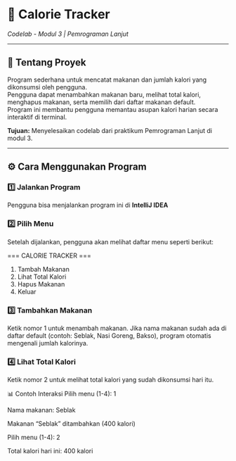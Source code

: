 # 🥗 Calorie Tracker
*Codelab  - Modul 3 | Pemrograman Lanjut*

---

## 🧩 Tentang Proyek
Program sederhana untuk mencatat makanan dan jumlah kalori yang dikonsumsi oleh pengguna.  
Pengguna dapat menambahkan makanan baru, melihat total kalori, menghapus makanan, serta memilih dari daftar makanan default.  
Program ini membantu pengguna memantau asupan kalori harian secara interaktif di terminal.

**Tujuan:** Menyelesaikan codelab dari praktikum Pemrograman Lanjut di modul 3.

---
## ⚙️ Cara Menggunakan Program

### 1️⃣ Jalankan Program
Pengguna bisa menjalankan program ini di **IntelliJ IDEA** 
### 2️⃣ Pilih Menu

Setelah dijalankan, pengguna akan melihat daftar menu seperti berikut:

=== CALORIE TRACKER ===
1. Tambah Makanan
2. Lihat Total Kalori
3. Hapus Makanan
4. Keluar
### 3️⃣ Tambahkan Makanan

Ketik nomor 1 untuk menambah makanan.
Jika nama makanan sudah ada di daftar default (contoh: Seblak, Nasi Goreng, Bakso), program otomatis mengenali jumlah kalorinya.
### 4️⃣ Lihat Total Kalori

Ketik nomor 2 untuk melihat total kalori yang sudah dikonsumsi hari itu.

📊 Contoh Interaksi
Pilih menu (1-4): 1

Nama makanan: Seblak

Makanan “Seblak” ditambahkan (400 kalori)

Pilih menu (1-4): 2

Total kalori hari ini: 400 kalori
